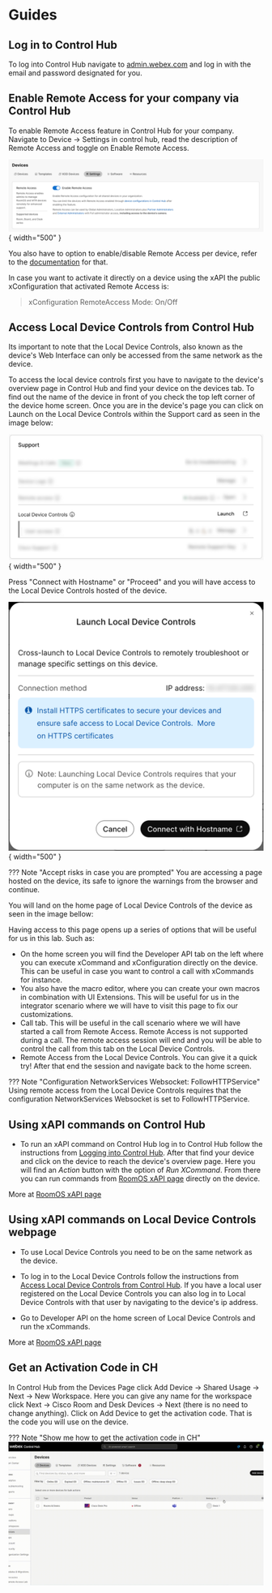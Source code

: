 # Guides

<a name="logging-into-CH"></a>
## Log in to Control Hub

To log into Control Hub navigate to [admin.webex.com](https://admin.webex.com) and log in with the email and password designated for you.

<a name="enable-remote-access"></a>
## Enable Remote Access for your company via Control Hub

To enable Remote Access feature in Control Hub for your company. Navigate to Device -> Settings in control hub, read the description of Remote Access and toggle on Enable Remote Access.

![Remote Access](./assets/enableRemoteAccess.png){ width="500" }

You also have to option to enable/disable Remote Access per device, refer to the [documentation](https://help.webex.com/en-us/article/gge81eb/Remote-access-to-Board,-Desk,-and-Room-Series-devices) for that.

In case you want to activate it directly on a device using the xAPI the public xConfiguration that activated Remote Access is:

> xConfiguration RemoteAccess Mode: On/Off

<a name="local-device-controls-from-CH"></a>
## Access Local Device Controls from Control Hub

Its important to note that the Local Device Controls, also known as the device's Web Interface can only be accessed from the same network as the device.

To access the local device controls first you have to navigate to the device's overview page in Control Hub and find your device on the devices tab. To find out the name of the device in front of you check the top left corner of the device home screen. Once you are in the device's page you can click on Launch on the Local Device Controls within the Support card as seen in the image below:

![Local Device Controls](./assets/SupportLocalDeviceControlsBlurred.png){ width="500" }

Press "Connect with Hostname" or "Proceed" and you will have access to the Local Device Controls hosted of the device.

![Cross Launch Device Controls](./assets/CrossLaunch.png){ width="500" }

??? Note "Accept risks in case you are prompted"
    You are accessing a page hosted on the device, its safe to ignore the warnings from the browser and continue.

You will land on the home page of Local Device Controls of the device as seen in the image bellow:

Having access to this page opens up a series of options that will be useful for us in this lab. Such as:

- On the home screen you will find the Developer API tab on the left where you can execute xCommand and xConfiguration directly on the device. This can be useful in case you want to control a call with xCommands for instance.
- You also have the macro editor, where you can create your own macros in combination with UI Extensions. This will be useful for us in the integrator scenario where we will have to visit this page to fix our customizations.
- Call tab. This will be useful in the call scenario where we will have started a call from Remote Access. Remote Access is not supported during a call. The remote access session will end and you will be able to control the call from this tab on the Local Device Controls.
- Remote Access from the Local Device Controls. You can give it a quick try! After that end the session and navigate back to the home screen.

??? Note "Configuration NetworkServices Websocket: FollowHTTPService"
    Using remote access from the Local Device Controls requires that the configuration NetworkServices Websocket is set to FollowHTTPService.

<a name="xapi-commands-on-CH"></a>
## Using xAPI commands on Control Hub

- To run an xAPI command on Control Hub log in to Control Hub follow the instructions from [Logging into Control Hub](../guides.md). After that find your device and click on the device to reach the device's overview page. Here you will find an _Action_ button with the option of _Run XCommand_. From there you can run commands from [RoomOS xAPI page](https://roomos.cisco.com/xapi) directly on the device.

More at [RoomOS xAPI page](https://roomos.cisco.com/xapi)

<a name="xapi-commands-on-LocalDeviceControls"></a>
## Using xAPI commands on Local Device Controls webpage

- To use Local Device Controls you need to be on the same network as the device.

- To log in to the Local Device Controls follow the instructions from [Access Local Device Controls from Control Hub](../guides.md). If you have a local user registered on the Local Device Controls you can also log in to Local Device Controls with that user by navigating to the device's ip address.

- Go to Developer API on the home screen of Local Device Controls and run the xCommands.

More at [RoomOS xAPI page](https://roomos.cisco.com/xapi)

<a name="get-activation-code"></a>
## Get an Activation Code in CH

In Control Hub from the Devices Page click Add Device -> Shared Usage -> Next -> New Workspace. Here you can give any name for the workspace click Next -> Cisco Room and Desk Devices -> Next (there is no need to change anything). Click on Add Device to get the activation code. That is the code you will use on the device.

??? Note "Show me how to get the activation code in CH"
    ![alt text](./../assets/GetActivationCodeInCH.gif)